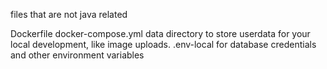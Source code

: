 files that are not java related

Dockerfile
docker-compose.yml
data directory to store userdata for your local development, like image uploads.
.env-local for database credentials and other environment variables
